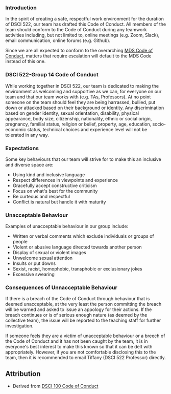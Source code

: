 ### Introduction

In the spirit of creating a safe, respectful work environment for the duration of DSCI 522, our team has drafted this Code of Conduct. All members of the team should conform to the Code of Conduct during any teamwork activities including, but not limited to, online meetings (e.g. Zoom, Slack), email communication, online forums (e.g. Github). 

Since we are all expected to conform to the overarching [MDS Code of Conduct](https://ubc-mds.github.io/resources_pages/code_of_conduct/), matters that require escalation will default to the MDS Code instead of this one.

### DSCI 522-Group 14 Code of Conduct

While working together in DSCI 522, our team is dedicated to making the environment as welcoming and supportive as we can, for everyone on our team and that our team works with (e.g. TAs, Professors). At no point someone on the team should feel they are being harrassed, bullied, put down or attacked based on their background or identity. Any discrimination based on gender identity, sexual orientation, disability, physical appearance, body size, citizenship, nationality, ethnic or social origin, pregnancy, familial status, religion or belief, property, age, education, socio-economic status, technical choices and experience level will not be tolerated in any way.

### Expectations

Some key behaviours that our team will strive for to make this an inclusive and diverse space are:
- Using kind and inclusive language
- Respect differences in viewpoints and experience
- Gracefully accept constructive criticism
- Focus on what's best for the community
- Be curteous and respectful
- Conflict is natural but handle it with maturity

### Unacceptable Behaviour

Examples of unacceptable behaviour in our group include:
- Written or verbal comments which exclude individuals or groups of people
- Violent or abusive language directed towards another person
- Display of sexual or violent images
- Unwelcome sexual attention
- Insults or put downs
- Sexist, racist, homophobic, transphobic or exclusionary jokes
- Excessive swearing

### Consequences of Unnacceptable Behaviour

If there is a breach of the Code of Conduct through behaviour that is deemed unacceptable, at the very least the person committing the breach will be warned and asked to issue an appology for their actions. If the breach continues or is of serious enough nature (as deemed by the collective team), the issue will be reported to the teaching staff for further investigation. 

If someone feels they are a victim of unacceptable behaviour or a breech of the Code of Conduct and it has not been caught by the team, it is in everyone's best interest to make this known so that it can be delt with appropriately. However, if you are not comfortable disclosing this to the team, then it is recommended to email Tiffany (DSCI 522 Professor) directly. 

## Attribution
- Derived from [DSCI 100 Code of Conduct](https://github.com/UBC-DSCI/dsci-100/blob/master/CODE_OF_CONDUCT.md)
